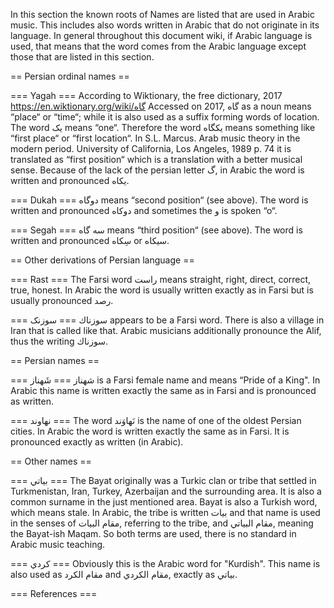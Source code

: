 <!--
 OpenArabicMusicDB
 Copyright (C) 2025 Amir Czwink (amir130@hotmail.de)
  
 This program is free software: you can redistribute it and/or modify
 it under the terms of the GNU Affero General Public License as published by
 the Free Software Foundation, either version 3 of the License, or
 (at your option) any later version.
  
 This program is distributed in the hope that it will be useful,
 but WITHOUT ANY WARRANTY; without even the implied warranty of
 MERCHANTABILITY or FITNESS FOR A PARTICULAR PURPOSE.  See the
 GNU Affero General Public License for more details.
 
 You should have received a copy of the GNU Affero General Public License
 along with this program.  If not, see <http://www.gnu.org/licenses/>.
-->

In this section the known roots of Names are listed that are used in Arabic music. This includes also words written in Arabic that do not originate in its language. In general throughout this document wiki, if Arabic language is used, that means that the word comes from the Arabic language except those that are listed in this section.

== Persian ordinal names ==

=== Yagah ===
According to <ref>Wiktionary, the free dictionary, 2017 https://en.wiktionary.org/wiki/گاه Accessed on 2017</ref>, گاه as a noun means “place“ or “time“; while it is also used as a suffix forming words of location. The word یک means “one“. Therefore the word یکگاه means something like “first place“ or “first location“. In <ref>S.L. Marcus. Arab music theory in the modern period. University of California, Los Angeles, 1989 p. 74</ref> it is translated as “first position“ which is a translation with a better musical sense.
Because of the lack of the persian letter گ, in Arabic the word is written and pronounced يكاه.

=== Dukah ===
دوگاه means “second position“ (see above). The word is written and pronounced دوكاه and sometimes the و is spoken “o“.

=== Segah ===
سه گاه means “third position“ (see above). The word is written and pronounced سِكاه or سيكاه.


== Other derivations of Persian language ==

=== Rast ===
The Farsi word راست means straight, right, direct, correct, true, honest.
In Arabic the word is usually written exactly as in Farsi but is usually pronounced رصد.

=== سوزناك ===
سوزنک appears to be a Farsi word. There is also a village in Iran that is called like that.
Arabic musicians additionally pronounce the Alif, thus the writing سوزناك.


== Persian names ==

=== شهناز ===
شَهناز is a Farsi female name and means “Pride of a King".
In Arabic this name is written exactly the same as in Farsi and is pronounced as written.

=== نهاوند ===
The word نَهاوَند is the name of one of the oldest Persian cities.
In Arabic the word is written exactly the same as in Farsi. It is pronounced exactly as written (in Arabic).


== Other names ==

=== بياتي ===
The Bayat originally was a Turkic clan or tribe that settled in Turkmenistan, Iran, Turkey, Azerbaijan and the surrounding area. It is also a common surname in the just mentioned area. Bayat is also a Turkish word, which means stale.
In Arabic, the tribe is written بيات and that name is used in the senses of مقام البيات, referring to the tribe, and مقام البياتي, meaning the Bayat-ish Maqam. So both terms are used, there is no standard in Arabic music teaching.

=== كردي ===
Obviously this is the Arabic word for "Kurdish". This name is also used as مقام الكرد and مقام الكردي, exactly as بياتي.

=== References ===

<references />
